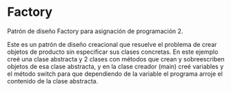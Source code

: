 # Factory
  Patrón de diseño Factory para asignación de programación 2.

Este es un patrón de diseño creacional que resuelve el problema de crear objetos de producto sin especificar sus clases concretas.
En este ejemplo creé una clase abstracta y 2 clases con métodos que crean y sobreescriben objetos de esa clase abstracta, y en la clase creador (main) creé variables y el método switch para que dependiendo de la variable el programa arroje el contenido de la clase abstracta.
